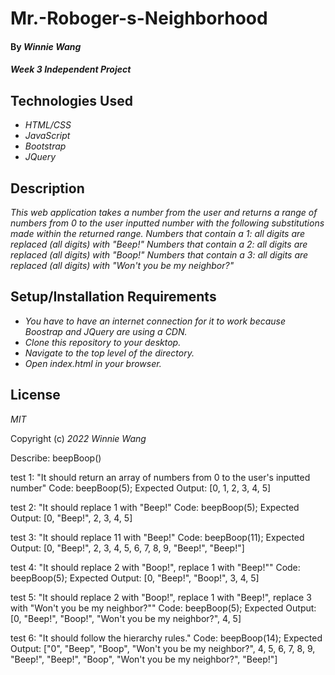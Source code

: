 # Mr.-Roboger-s-Neighborhood

#### By _**Winnie Wang**_

#### _Week 3 Independent Project_

## Technologies Used

- _HTML/CSS_
- _JavaScript_
- _Bootstrap_
- _JQuery_

## Description

_This web application takes a number from the user and returns a range of numbers from 0 to the user inputted number with the following substitutions made within the returned range._
_Numbers that contain a 1: all digits are replaced (all digits) with "Beep!"_
_Numbers that contain a 2: all digits are replaced (all digits) with "Boop!"_
_Numbers that contain a 3: all digits are replaced (all digits) with "Won't you be my neighbor?"_

## Setup/Installation Requirements

- _You have to have an internet connection for it to work because Boostrap and JQuery are using a CDN._
- _Clone this repository to your desktop._
- _Navigate to the top level of the directory._
- _Open index.html in your browser._

## License

_MIT_

Copyright (c) _2022_ _Winnie Wang_

Describe: beepBoop()

test 1: "It should return an array of numbers from 0 to the user's inputted number"
Code: beepBoop(5);
Expected Output: [0, 1, 2, 3, 4, 5]

test 2: "It should replace 1 with "Beep!"
Code: beepBoop(5);
Expected Output: [0, "Beep!", 2, 3, 4, 5]

test 3: "It should replace 11 with "Beep!"
Code: beepBoop(11);
Expected Output: [0, "Beep!", 2, 3, 4, 5, 6, 7, 8, 9, "Beep!", "Beep!"]

test 4: "It should replace 2 with "Boop!", replace 1 with "Beep!""
Code: beepBoop(5);
Expected Output: [0, "Beep!", "Boop!", 3, 4, 5]

test 5: "It should replace 2 with "Boop!", replace 1 with "Beep!", replace 3 with "Won't you be my neighbor?""
Code: beepBoop(5);
Expected Output: [0, "Beep!", "Boop!", "Won't you be my neighbor?", 4, 5]

test 6: "It should follow the hierarchy rules."
Code: beepBoop(14);
Expected Output: ["0", "Beep", "Boop", "Won't you be my neighbor?", 4, 5, 6, 7, 8, 9, "Beep!", "Beep!", "Boop", "Won't you be my neighbor?", "Beep!"]
